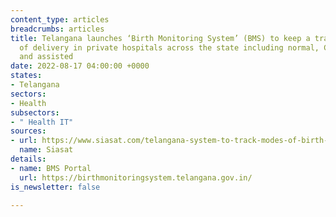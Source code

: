 ```yaml
---
content_type: articles
breadcrumbs: articles
title: Telangana launches ‘Birth Monitoring System’ (BMS) to keep a track of modes
  of delivery in private hospitals across the state including normal, C-sections,
  and assisted
date: 2022-08-17 04:00:00 +0000
states:
- Telangana
sectors:
- Health
subsectors:
- " Health IT"
sources:
- url: https://www.siasat.com/telangana-system-to-track-modes-of-birth-in-pvt-hospitals-launched-2388001/
  name: Siasat
details:
- name: BMS Portal
  url: https://birthmonitoringsystem.telangana.gov.in/
is_newsletter: false

---
```


